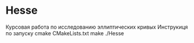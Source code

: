 # Hesse
Курсовая работа по исследованию эллиптических кривых 
Инструкиця по запуску 
cmake CMakeLists.txt
make
./Hesse
